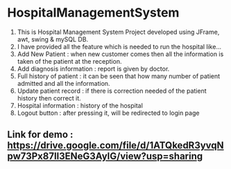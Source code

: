 # HospitalManagementSystem
1. This is Hospital Management System Project developed using JFrame, awt, swing & mySQL DB.
2. I have provided all the feature which is needed to run the hospital like...
3. Add New Patient : when new customer comes then all the information is taken of the patient at the reception.
4. Add diagnosis information : report is given by doctor.
5. Full history of patient : it can be seen that how many number of patient admitted and all the information.
6. Update patient record : if there is correction needed of the patient history then correct it.
7. Hospital information : history of the hospital
8. Logout button : after pressing it, will be redirected to login page

## Link for demo : https://drive.google.com/file/d/1ATQkedR3yvqNpw73Px87Il3ENeG3AyIG/view?usp=sharing
